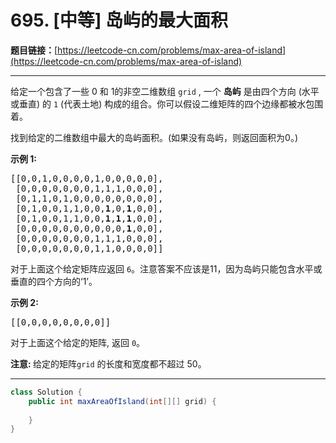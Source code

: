 # 695. [中等] 岛屿的最大面积

**题目链接：**[https://leetcode-cn.com/problems/max-area-of-island](https://leetcode-cn.com/problems/max-area-of-island)

---

<div class="content__1Y2H">
 <div class="notranslate">
  <p>给定一个包含了一些 0 和 1的非空二维数组&nbsp;<code>grid</code>&nbsp;, 一个&nbsp;<strong>岛屿</strong>&nbsp;是由四个方向 (水平或垂直) 的&nbsp;<code>1</code>&nbsp;(代表土地) 构成的组合。你可以假设二维矩阵的四个边缘都被水包围着。</p> 
  <p>找到给定的二维数组中最大的岛屿面积。(如果没有岛屿，则返回面积为0。)</p> 
  <p><strong>示例 1:</strong></p> 
  <pre class="language-text">[[0,0,1,0,0,0,0,1,0,0,0,0,0],
 [0,0,0,0,0,0,0,1,1,1,0,0,0],
 [0,1,1,0,1,0,0,0,0,0,0,0,0],
 [0,1,0,0,1,1,0,0,<strong>1</strong>,0,<strong>1</strong>,0,0],
 [0,1,0,0,1,1,0,0,<strong>1</strong>,<strong>1</strong>,<strong>1</strong>,0,0],
 [0,0,0,0,0,0,0,0,0,0,<strong>1</strong>,0,0],
 [0,0,0,0,0,0,0,1,1,1,0,0,0],
 [0,0,0,0,0,0,0,1,1,0,0,0,0]]
</pre> 
  <p>对于上面这个给定矩阵应返回&nbsp;<code>6</code>。注意答案不应该是11，因为岛屿只能包含水平或垂直的四个方向的‘1’。</p> 
  <p><strong>示例 2:</strong></p> 
  <pre class="language-text">[[0,0,0,0,0,0,0,0]]</pre> 
  <p>对于上面这个给定的矩阵, 返回&nbsp;<code>0</code>。</p> 
  <p><strong>注意:&nbsp;</strong>给定的矩阵<code>grid</code>&nbsp;的长度和宽度都不超过 50。</p> 
 </div>
</div>

---

```java
class Solution {
    public int maxAreaOfIsland(int[][] grid) {
        
    }
}
```